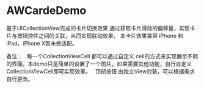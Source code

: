 # AWCardeDemo
基于UICollectionView完成的卡片切换效果
通过获取卡片滑动的偏移量，实现卡片与按钮控件之间的关联，从而实现联动效果。
本卡片效果兼容 iPhone 和 iPad，iPhone X暂未做适配。

备注：
   每一个CollectionViewCell 都可以通过自定义 cell的方式来实现展示不同的界面。本demo只是简单的设置了一个图片，如果需要其他功能，自行自定义CollectionViewCell即可实现效果。
   顶部按钮 由独立View封装，可以根据需求自行更改。
